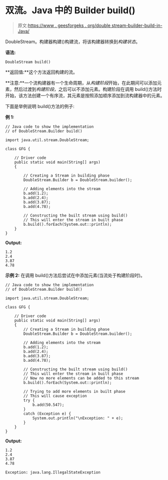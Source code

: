 # 双流。Java 中的 Builder build()

> 原文:[https://www . geesforgeks . org/double stream-builder-build-in-Java/](https://www.geeksforgeeks.org/doublestream-builder-build-in-java/)

DoubleStream。构建器构建()构建流，将该构建器转换到*构建状态*。

**语法:**

```
DoubleStream build()
```

**返回值:**这个方法返回构建的流。

**注意:**一个流构建器有一个生命周期，从*构建阶段*开始，在此期间可以添加元素，然后过渡到*构建阶段*，之后可以不添加元素。构建阶段在调用 build()方法时开始，该方法创建一个有序流，其元素是按照添加顺序添加到流构建器中的元素。

下面是举例说明 build()方法的例子:

**例 1:**

```
// Java code to show the implementation
// of DoubleStream.Builder build()

import java.util.stream.DoubleStream;

class GFG {

    // Driver code
    public static void main(String[] args)
    {

        // Creating a Stream in building phase
        DoubleStream.Builder b = DoubleStream.builder();

        // Adding elements into the stream
        b.add(1.2);
        b.add(2.4);
        b.add(3.87);
        b.add(4.78);

        // Constructing the built stream using build()
        // This will enter the stream in built phase
        b.build().forEach(System.out::println);
    }
}
```

**Output:**

```
1.2
2.4
3.87
4.78

```

**示例 2:** 在调用 build()方法后尝试在中添加元素(当流处于构建阶段时)。

```
// Java code to show the implementation
// of DoubleStream.Builder build()

import java.util.stream.DoubleStream;

class GFG {

    // Driver code
    public static void main(String[] args)
    {
        // Creating a Stream in building phase
        DoubleStream.Builder b = DoubleStream.builder();

        // Adding elements into the stream
        b.add(1.2);
        b.add(2.4);
        b.add(3.87);
        b.add(4.78);

        // Constructing the built stream using build()
        // This will enter the stream in built phase
        // Now no more elements can be added to this stream
        b.build().forEach(System.out::println);

        // Trying to add more elements in built phase
        // This will cause exception
        try {
            b.add(50.547);
        }
        catch (Exception e) {
            System.out.println("\nException: " + e);
        }
    }
}
```

**Output:**

```
1.2
2.4
3.87
4.78

Exception: java.lang.IllegalStateException

```